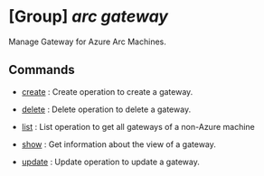 # [Group] _arc gateway_

Manage Gateway for Azure Arc Machines.

## Commands

- [create](/Commands/arc/gateway/_create.md)
: Create operation to create a gateway.

- [delete](/Commands/arc/gateway/_delete.md)
: Delete operation to delete a gateway.

- [list](/Commands/arc/gateway/_list.md)
: List operation to get all gateways of a non-Azure machine

- [show](/Commands/arc/gateway/_show.md)
: Get information about the view of a gateway.

- [update](/Commands/arc/gateway/_update.md)
: Update operation to update a gateway.
